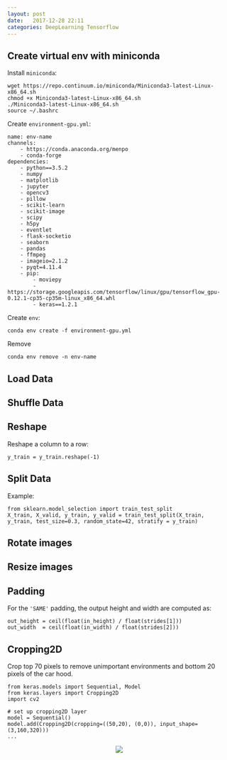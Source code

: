 ```yaml
---
layout: post
date:   2017-12-28 22:11
categories: DeepLearning Tensorflow
---
```


## Create virtual env with miniconda

Install `miniconda`:

```
wget https://repo.continuum.io/miniconda/Miniconda3-latest-Linux-x86_64.sh
chmod +x Miniconda3-latest-Linux-x86_64.sh
./Miniconda3-latest-Linux-x86_64.sh
source ~/.bashrc
```

Create `environment-gpu.yml`:
```
name: env-name
channels:
    - https://conda.anaconda.org/menpo
    - conda-forge
dependencies:
    - python==3.5.2
    - numpy
    - matplotlib
    - jupyter
    - opencv3
    - pillow
    - scikit-learn
    - scikit-image
    - scipy
    - h5py
    - eventlet
    - flask-socketio
    - seaborn
    - pandas
    - ffmpeg
    - imageio=2.1.2
    - pyqt=4.11.4
    - pip:
        - moviepy
        - https://storage.googleapis.com/tensorflow/linux/gpu/tensorflow_gpu-0.12.1-cp35-cp35m-linux_x86_64.whl
        - keras==1.2.1
```

Create `env`:
```
conda env create -f environment-gpu.yml
```

Remove
```
conda env remove -n env-name
```

## Load Data

## Shuffle Data

## Reshape

Reshape a column to a row:
```
y_train = y_train.reshape(-1)
```

## Split Data

Example:

```
from sklearn.model_selection import train_test_split
X_train, X_valid, y_train, y_valid = train_test_split(X_train, y_train, test_size=0.3, random_state=42, stratify = y_train)
```

## Rotate images

## Resize images

## Padding

For the `'SAME'` padding, the output height and width are computed as:

```
out_height = ceil(float(in_height) / float(strides[1]))
out_width  = ceil(float(in_width) / float(strides[2]))
```
## Cropping2D

Crop top 70 pixels to remove unimportant environments and bottom 20 pixels of the car hood.

```
from keras.models import Sequential, Model
from keras.layers import Cropping2D
import cv2

# set up cropping2D layer
model = Sequential()
model.add(Cropping2D(cropping=((50,20), (0,0)), input_shape=(3,160,320)))
...
```

<div style="text-align:center"><img src ='{{"assets/Screenshot from 2017-12-29 22-46-33.png" | absolute_url}}' /></div>
